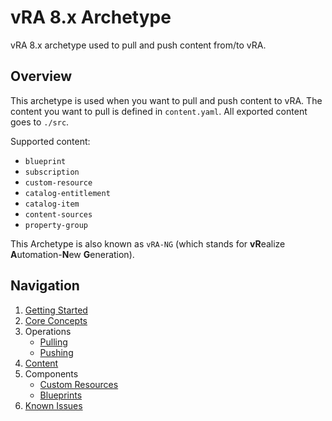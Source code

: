 # vRA 8.x Archetype

vRA 8.x archetype used to pull and push content from/to vRA.

## Overview

This archetype is used when you want to pull and push content to vRA. The content you want to pull is defined in `content.yaml`. All exported content goes to `./src`.

Supported content:

- `blueprint`
- `subscription`
- `custom-resource`
- `catalog-entitlement`
- `catalog-item`
- `content-sources`
- `property-group`

This Archetype is also known as `vRA-NG` (which stands for **vR**ealize **A**utomation-**N**ew **G**eneration).

## Navigation

1. [Getting Started](General/Getting%20Started.md)
2. [Core Concepts](General/Core%20Concepts.md)
3. Operations
   - [Pulling](Operations/Pulling.md)
   - [Pushing](Operations/Pushing.md)
4. [Content](General/Content.md)
5. Components
   - [Custom Resources](Components/Custom%20Resources.md)
   - [Blueprints](Components/Blueprints.md)
6. [Known Issues](General/Known%20Issues.md)
